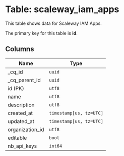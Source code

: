 # Table: scaleway_iam_apps

This table shows data for Scaleway IAM Apps.

The primary key for this table is **id**.

## Columns

| Name          | Type          |
| ------------- | ------------- |
|_cq_id|`uuid`|
|_cq_parent_id|`uuid`|
|id (PK)|`utf8`|
|name|`utf8`|
|description|`utf8`|
|created_at|`timestamp[us, tz=UTC]`|
|updated_at|`timestamp[us, tz=UTC]`|
|organization_id|`utf8`|
|editable|`bool`|
|nb_api_keys|`int64`|
